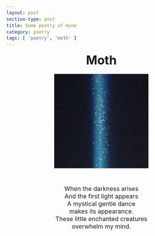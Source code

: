 ```yaml
---
layout: post
section-type: post
title: Some poetry of mine
category: poetry
tags: [ 'poetry', 'moth' ]
---
```


 <center>
<font size="+3"> <strong>Moth</strong> </font>
<br>
<br>
<img src="/assets/moth.jpg" alt="Moth" height="250" width="250">
<font size="3.5">
<br>
<br>
<br>
 When the darkness arises<br>
 And the first light appears<br>
 A mystical gentle dance<br>
 makes its appearance.<br>
 These little enchanted creatures<br>
 overwhelm my mind.</center>

 <br>
 <br>
 <br>
